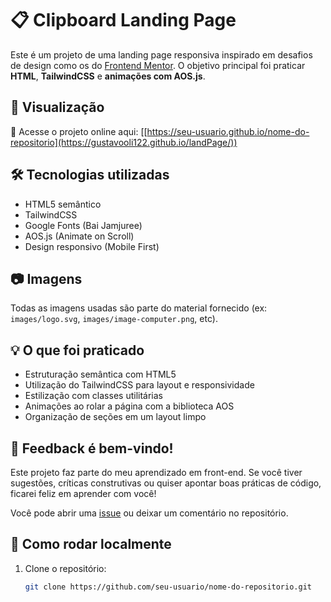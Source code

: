 # 📋 Clipboard Landing Page

Este é um projeto de uma landing page responsiva inspirado em desafios de design como os do [Frontend Mentor](https://www.frontendmentor.io/). O objetivo principal foi praticar **HTML**, **TailwindCSS** e **animações com AOS.js**.

## 🚀 Visualização

🔗 Acesse o projeto online aqui: [[https://seu-usuario.github.io/nome-do-repositorio](https://gustavooli122.github.io/landPage/))

## 🛠 Tecnologias utilizadas

- HTML5 semântico  
- TailwindCSS  
- Google Fonts (Bai Jamjuree)  
- AOS.js (Animate on Scroll)  
- Design responsivo (Mobile First)

## 📷 Imagens

Todas as imagens usadas são parte do material fornecido (ex: `images/logo.svg`, `images/image-computer.png`, etc).

## 💡 O que foi praticado

- Estruturação semântica com HTML5  
- Utilização do TailwindCSS para layout e responsividade  
- Estilização com classes utilitárias  
- Animações ao rolar a página com a biblioteca AOS  
- Organização de seções em um layout limpo

## 📩 Feedback é bem-vindo!

Este projeto faz parte do meu aprendizado em front-end. Se você tiver sugestões, críticas construtivas ou quiser apontar boas práticas de código, ficarei feliz em aprender com você!

Você pode abrir uma [issue](https://github.com/seu-usuario/nome-do-repositorio/issues) ou deixar um comentário no repositório.

## 📂 Como rodar localmente

1. Clone o repositório:
   ```bash
   git clone https://github.com/seu-usuario/nome-do-repositorio.git

